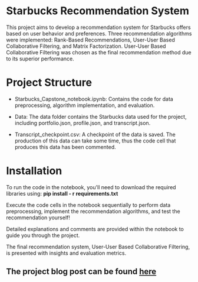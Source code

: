 # Starbucks Recommendation System

This project aims to develop a recommendation system for Starbucks offers based on user behavior and preferences. Three recommendation algorithms were implemented: Rank-Based Recommendations, User-User Based Collaborative Filtering, and Matrix Factorization. User-User Based Collaborative Filtering was chosen as the final recommendation method due to its superior performance.

# Project Structure
* Starbucks_Capstone_notebook.ipynb: Contains the code for data preprocessing, algorithm implementation, and evaluation.

* Data: The data folder contains the Starbucks data used for the project, including portfolio.json, profile.json, and transcript.json.

* Transcript_checkpoint.csv: A checkpoint of the data is saved. The production of this data can take some time, thus the code cell that produces this data has been commented.

# Installation
To run the code in the notebook, you'll need to download the required libraries using:
**pip install - r requirements.txt**

Execute the code cells in the notebook sequentially to perform data preprocessing, implement the recommendation algorithms, and test the recommendation yourself!

Detailed explanations and comments are provided within the notebook to guide you through the project.

The final recommendation system, User-User Based Collaborative Filtering, is presented with insights and evaluation metrics.

## The project blog post can be found [here](https://abdulrahman-almutlaq.medium.com/enhancing-customer-engagement-building-a-starbucks-recommendation-system-d7987599b07b)